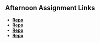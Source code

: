 ## Afternoon Assignment Links

* **[Repo](https://github.com/The-Rob-Sellers/about_me)**
* **[Repo](https://github.com/The-Rob-Sellers/CoolSite.git)**
* **[Repo](https://github.com/The-Rob-Sellers/CloneSite.git)**
* **[Repo](https://github.com/The-Rob-Sellers/clone_partner.git)**
